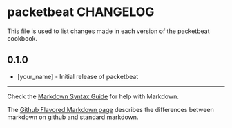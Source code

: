 packetbeat CHANGELOG
====================

This file is used to list changes made in each version of the packetbeat cookbook.

0.1.0
-----
- [your_name] - Initial release of packetbeat

- - -
Check the [Markdown Syntax Guide](http://daringfireball.net/projects/markdown/syntax) for help with Markdown.

The [Github Flavored Markdown page](http://github.github.com/github-flavored-markdown/) describes the differences between markdown on github and standard markdown.
